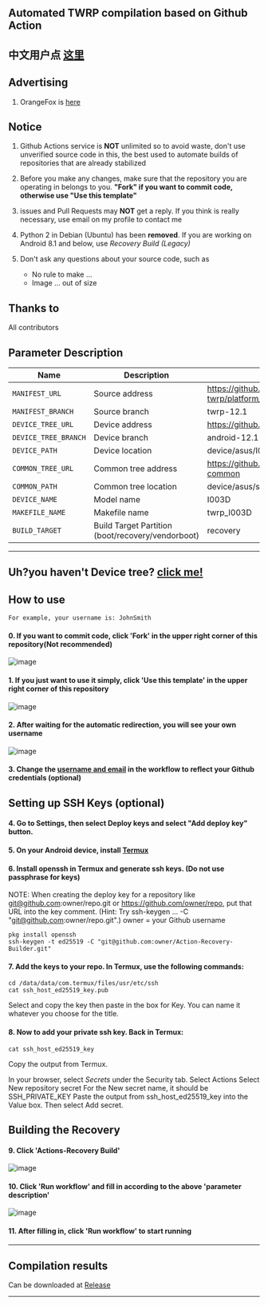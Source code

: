 ## Automated TWRP compilation based on Github Action
## 中文用户点 [这里](https://github.com/BreezyBard62062/Action-TWRP-Builder/blob/main/README_zh-CN.md)

## Advertising

1. OrangeFox is [here](https://github.com/azwhikaru/Action-OFRP-Builder)

## Notice

1. Github Actions service is **NOT** unlimited so to avoid waste, don't use unverified source code in this, the best used to automate builds of repositories that are already stabilized

2. Before you make any changes, make sure that the repository you are operating in belongs to you. **"Fork" if you want to commit code, otherwise use "Use this template"**

3. issues and Pull Requests may **NOT** get a reply. If you think is really necessary, use email on my profile to contact me

4. Python 2 in Debian (Ubuntu) has been **removed**. If you are working on Android 8.1 and below, use *Recovery Build (Legacy)*

5. Don't ask any questions about your source code, such as
	- No rule to make ...
	- Image ... out of size

## Thanks to

All contributors

## Parameter Description

| Name                 | Description                                       | Example                                                      |
| -------------------- | ------------------------------------------------- | ------------------------------------------------------------ |
| `MANIFEST_URL`       | Source address                                    | https://github.com/minimal-manifest-twrp/platform_manifest_twrp_aosp.git |
| `MANIFEST_BRANCH`    | Source branch                                     | twrp-12.1                                                    |
| `DEVICE_TREE_URL`    | Device address                                    | https://github.com/TeamWin/android_device_asus_I003D         |
| `DEVICE_TREE_BRANCH` | Device branch                                     | android-12.1                                                 |
| `DEVICE_PATH`        | Device location                                   | device/asus/I003D                                            |
| `COMMON_TREE_URL`    | Common tree address                               | https://github.com/TeamWin/android_device_asus_sm8250-common |
| `COMMON_PATH`        | Common tree location                              | device/asus/sm8250-common                                    |
| `DEVICE_NAME`        | Model name                                        | I003D                                                        |
| `MAKEFILE_NAME`      | Makefile name                                     | twrp_I003D                                                   |
| `BUILD_TARGET`       | Build Target Partition (boot/recovery/vendorboot) | recovery                                                     |

-----
## Uh?you haven't Device tree? [click me!](https://github.com/BreezyBard62062/Action-TWRP-Builder/blob/main/README_Build-Device-tree.md)
## How to use

```
For example, your username is: JohnSmith
```

#### 0. If you want to commit code, click 'Fork' in the upper right corner of this repository(Not recommended)

![image](https://user-images.githubusercontent.com/37921907/177914706-c92476c5-7e14-4fb3-be94-0c8a11dae874.png)

#### 1. If you just want to use it simply, click 'Use this template' in the upper right corner of this repository

![image](https://github.com/azwhikaru/Action-TWRP-Builder/assets/37921907/fae6ce3c-bd4c-4bbe-8050-5dd29dff2522)

#### 2. After waiting for the automatic redirection, you will see your own username

![image](https://user-images.githubusercontent.com/37921907/177915106-5bde6fc9-303c-479e-b290-22b48efd1e4e.png)

#### 3. Change the [username and email](https://github.com/CaptainThrowback/Action-Recovery-Builder/blob/main/.github/workflows/Recovery%20Build.yml#L100-L101) in the workflow to reflect your Github credentials (optional)

## Setting up SSH Keys (optional)

#### 4. Go to Settings, then select Deploy keys and select "Add deploy key" button.

#### 5. On your Android device, install [Termux](https://github.com/termux/termux-app/releases)

#### 6. Install openssh in Termux and generate ssh keys. (Do not use passphrase for keys)

NOTE: When creating the deploy key for a repository like git@github.com:owner/repo.git or https://github.com/owner/repo, put that URL into the key comment. (Hint: Try ssh-keygen ... -C "git@github.com:owner/repo.git".)
owner = your Github username

```
pkg install openssh
ssh-keygen -t ed25519 -C "git@github.com:owner/Action-Recovery-Builder.git"
```

#### 7. Add the keys to your repo. In Termux, use the following commands:

```
cd /data/data/com.termux/files/usr/etc/ssh
cat ssh_host_ed25519_key.pub
```

  Select and copy the key then paste in the box for Key.
  You can name it whatever you choose for the title.

#### 8. Now to add your private ssh key. Back in Termux:

```
cat ssh_host_ed25519_key
```

   Copy the output from Termux.

   In your browser, select *Secrets* under the Security tab.
   Select Actions
   Select New repository secret
   For the New secret name, it should be SSH_PRIVATE_KEY
   Paste the output from ssh_host_ed25519_key into the Value box.
   Then select Add secret.

## Building the Recovery

#### 9. Click 'Actions-Recovery Build'

![image](https://user-images.githubusercontent.com/37921907/177915304-8731ed80-1d49-48c9-9848-70d0ac8f2720.png)

#### 10. Click 'Run workflow' and fill in according to the above 'parameter description'

![image](https://user-images.githubusercontent.com/37921907/177915346-71c29149-78fb-4a00-996f-5d84ffc9eb8c.png)

#### 11. After filling in, click 'Run workflow' to start running

-----

## Compilation results

Can be downloaded at [Release](../../releases)

-----
